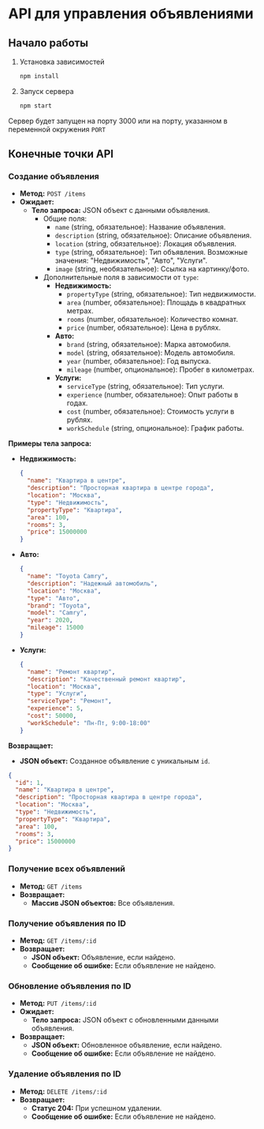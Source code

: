 # API для управления объявлениями

## Начало работы

1. Установка зависимостей

   ```bash
   npm install
   ```

2. Запуск сервера

   ```bash
   npm start
   ```

Сервер будет запущен на порту 3000 или на порту, указанном в переменной окружения `PORT`

## Конечные точки API

### Создание объявления

- **Метод:** `POST /items`
- **Ожидает:**
  - **Тело запроса:** JSON объект с данными объявления.
    - Общие поля:
      - `name` (string, обязательное): Название объявления.
      - `description` (string, обязательное): Описание объявления.
      - `location` (string, обязательное): Локация объявления.
      - `type` (string, обязательное): Тип объявления. Возможные значения: "Недвижимость", "Авто", "Услуги".
      - `image` (string, необязательное): Ссылка на картинку/фото.
    - Дополнительные поля в зависимости от `type`:
      - **Недвижимость:**
        - `propertyType` (string, обязательное): Тип недвижимости.
        - `area` (number, обязательное): Площадь в квадратных метрах.
        - `rooms` (number, обязательное): Количество комнат.
        - `price` (number, обязательное): Цена в рублях.
      - **Авто:**
        - `brand` (string, обязательное): Марка автомобиля.
        - `model` (string, обязательное): Модель автомобиля.
        - `year` (number, обязательное): Год выпуска.
        - `mileage` (number, опциональное): Пробег в километрах.
      - **Услуги:**
        - `serviceType` (string, обязательное): Тип услуги.
        - `experience` (number, обязательное): Опыт работы в годах.
        - `cost` (number, обязательное): Стоимость услуги в рублях.
        - `workSchedule` (string, опциональное): График работы.

**Примеры тела запроса:**

- **Недвижимость:**

  ```json
  {
    "name": "Квартира в центре",
    "description": "Просторная квартира в центре города",
    "location": "Москва",
    "type": "Недвижимость",
    "propertyType": "Квартира",
    "area": 100,
    "rooms": 3,
    "price": 15000000
  }
  ```

- **Авто:**

  ```json
  {
    "name": "Toyota Camry",
    "description": "Надежный автомобиль",
    "location": "Москва",
    "type": "Авто",
    "brand": "Toyota",
    "model": "Camry",
    "year": 2020,
    "mileage": 15000
  }
  ```

- **Услуги:**
  ```json
  {
    "name": "Ремонт квартир",
    "description": "Качественный ремонт квартир",
    "location": "Москва",
    "type": "Услуги",
    "serviceType": "Ремонт",
    "experience": 5,
    "cost": 50000,
    "workSchedule": "Пн-Пт, 9:00-18:00"
  }
  ```

**Возвращает:**

- **JSON объект:** Созданное объявление с уникальным `id`.

```json
{
  "id": 1,
  "name": "Квартира в центре",
  "description": "Просторная квартира в центре города",
  "location": "Москва",
  "type": "Недвижимость",
  "propertyType": "Квартира",
  "area": 100,
  "rooms": 3,
  "price": 15000000
}
```

### Получение всех объявлений

- **Метод:** `GET /items`
- **Возвращает:**
  - **Массив JSON объектов:** Все объявления.

### Получение объявления по ID

- **Метод:** `GET /items/:id`
- **Возвращает:**
  - **JSON объект:** Объявление, если найдено.
  - **Сообщение об ошибке:** Если объявление не найдено.

### Обновление объявления по ID

- **Метод:** `PUT /items/:id`
- **Ожидает:**
  - **Тело запроса:** JSON объект с обновленными данными объявления.
- **Возвращает:**
  - **JSON объект:** Обновленное объявление, если найдено.
  - **Сообщение об ошибке:** Если объявление не найдено.

### Удаление объявления по ID

- **Метод:** `DELETE /items/:id`
- **Возвращает:**
  - **Статус 204:** При успешном удалении.
  - **Сообщение об ошибке:** Если объявление не найдено.